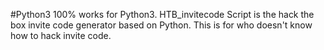 #Python3
100% works for Python3. 
HTB_invitecode Script is the hack the box invite code generator based on Python. This is for who doesn't know how to hack invite code.


